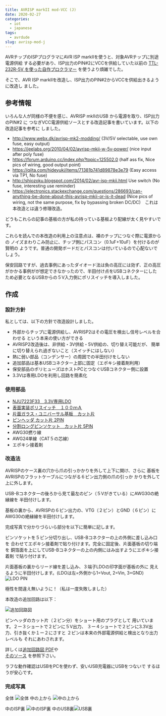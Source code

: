 ```yaml
---
title: AVRISP markII mod-VCC (J)
date: 2020-02-27
categories:
  - iot
  - japanese
tags:
  - avrdude
slug: avrisp-mod-j
---
```


AVRチップのISPプログラマにAVR ISP markIIを使うと、対象AVRチップに別途電源供給
する必要があり、ISP出力のPIN#2にVCCを供給していた以前の
[TTL-232R-5V を使った自作プロクラマー](https://github.com/osamuaoki/avrdude-friend)
を使うより煩雑でした。

そこで、AVR ISP markIIを改造し、ISP出力のPIN#2からVCCを供給出きるように改造し
ました。


## 参考情報

いろんな人が同様の不便を感じ、AVRISP mkIIのUSB から電源を取り、ISP出力のPIN#2 に
つなぎVCC電源供給ソースとする改造記事を書いています。以下の改造記事を参考に
しました。

* http://www.webx.dk/avrisp-mk2-modding/ (3V/5V selectable, use own fuse, easy output)
* https://jeelabs.org/2010/04/02/avrisp-mkii-w-5v-power/ (nice input after poly fuse)
* https://forum.arduino.cc/index.php?topic=125502.0 (half ass fix, Nice pics of
  wiring, good output point)
* https://qiita.com/hideyuki/items/71381b741d89878e3e79 (Easy access via TP1, No fuse)
* http://shiozoku.blogspot.com/2014/02/avr-isp-mkii.html Use switch (No fuse,
  interesting use reminder)
* https://electronics.stackexchange.com/questions/286693/can-anything-be-done-about-this-avrisp-mkii-or-is-it-dead
  (Nice pics of wiring, not the same purpose, fix by bypassing broken
  DC/DC)　これは本改造とは違う修理改造。

どうもこれらの記事の基板の方が私の持っている基板より配線が太く見やすいです。

これらを読んでの本改造の利用上の注意点は、裸のチップにつなぐ際に電源からの
ノイズまわりこみ防止に、チップ側にパスコン（0.1uF+10uF）を付けるのが賢明の
ようです。普通の開発ボードだとパスコンは付いているので心配ないでしょう。

保安回路ですが、過去事例にあったダイオード法は負の高圧には効ず、正の高圧
がかかる事例がが想定できなかったので、半田付け点をUSBコネクターにした
ため必要となるUSBからの５V入力側にポリスイッチを導入しました。

## 作成

### 設計方針

私としては、以下の方針で改造設計しました。

* 外部からチップに電源供給し、AVRISP2はその電圧を検出し信号レベルを合わせる
  という本来の使い方ができる
* AVRISP2改造後は、非供給・3V供給・5V供給の、切り替え可能だが、
  簡単に切り替えられ過ぎないこと（スイッチにはしない）
* 熱に弱い部品（コンデンサー）の周囲での半田付けをしない
* 追加部品は基本USBコネクター上部に固定（エポキシ接着剤利用）
* 保安部品のポリヒューズはホストPCとつなぐUSBコネクター側に設置
* 3.3Vは専用LDOを利用し回路を簡素化

### 使用部品

* [NJU7223F33　3.3V専用LDO](http://akizukidenshi.com/catalog/g/gI-00432/)
* [表面実装ポリスイッチ　１００ｍＡ](http://akizukidenshi.com/catalog/g/gP-01316/)
* [片面ガラス・ユニバーサル基板　カット片](http://akizukidenshi.com/catalog/g/gP-00517/)
* [ピンヘッダ カット片 2PIN](http://akizukidenshi.com/catalog/g/gC-00167/)
* [分割ロングピンソケット　カット片 5PIN](http://akizukidenshi.com/catalog/g/gC-05779/)
* AWG30撚り線
* AWG24単線（CAT５の芯線）
* エポキシ接着剤


### 改造法

AVRISPのケース裏の穴から爪の引っかかりを外して上下に開け、さらに
基板をAVRISPのフラットケーブルにつながる６ピン出力側の爪の引っか
かりを外して上に外します。

USB-Bコネクターの後ろから見て最左のピン（５Vがきている）にAWG30の絶縁線を
半田付けします。

基板の裏から、AVRISPの６ピン出力の、VTG（２ピン）とGND（６ピン）に
AWG30の絶縁線を半田付けします。

完成写真で分かりづらいら部分を以下に簡単に記します。

ピンソケットを５ピン分切り出し、USB-Bコネクターの上の外側に差し込み口を
合わせてエポキシ接着剤で貼り付けます。完全に固定後、片面基板の切り端を
銅箔面を上にしてUSB-Bコネクターの上の内側にはみ出すようにエポキシ接着剤
で貼り付けます。

片面基板の裏からリード線を差し込み、３端子LDOの印字面が基板の外に
見えるように半田付けします。(LDOは左=外側から1=Vout, 2=Vin, 3=GND)
![LDO PIN](/img/LDO3V3.jpg)

極性を間違え無いように！（私は一度失敗しました）

本改造の追加回路は以下：

![追加回路図](/img/AVRISP2-mod.png)

ピンヘッダのカット片（２ピン分）をショート用のプラグとして
用いています。２ー３ショートで２ピンに５V出力、
３ー４ショートで２ピンに3.3V出力、引き抜くか１ー２にさすと
２ピンは本来の外部電源供給と検出となり出力レベルも
それにあわされます。

詳しくは[追加回路図 PDF](/img/AVRISP2-mod.pdf)や\
[そのソース](https://github.com/osamuaoki/osamuaoki-hugo-proj/tree/master/002_avrisp2_mod)
を参照下さい。

ラフな動作確認はUSBをPCを使わず、安いUSB充電器にUSBをつないで
するほうが安心です。

### 完成写真

全体 ![全体](/img/AVRISP2-mod.jpg)
中の上から ![中の上から](/img/AVRISP2-mod-top.jpg)

中のISP裏 ![中のISP裏](/img/AVRISP2-mod-isp.jpg)
中のUSB裏![USB裏](/img/AVRISP2-mod-usb.jpg)

<!-- vim: se ai tw=79: -->
